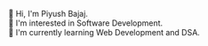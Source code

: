 👋 Hi, I'm Piyush Bajaj.  
👀 I'm interested in Software Development.  
🌱 I'm currently learning Web Development and DSA.  
